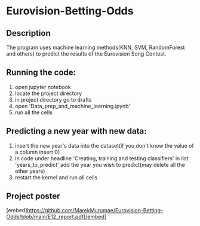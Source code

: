 # Eurovision-Betting-Odds

## Description
The program uses machine learning methods(KNN, SVM, RandomForest and others) to predict the results of the Eurovision Song Contest. 

## Running the code:
1. open jupyter notebook
2. locate the project directory
3. in project directory go to drafts
4. open 'Data_prep_and_machine_learning.ipynb'
5. run all the cells

## Predicting a new year with new data:
1. insert the new year's data into the dataset(if you don't know the value of a column insert 0)
2. in code under headline 'Creating, training and testing classifiers' in list 'years_to_predict' add the year you wish to predict(may delete all the other years)
3. restart the kernel and run all cells

## Project poster
[embed]https://github.com/MarekMurumae/Eurovision-Betting-Odds/blob/main/E12_report.pdf[/embed]
